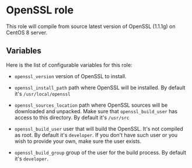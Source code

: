 OpenSSL role
============

This role will compile from source latest version of OpenSSL (1.1.1g) on CentOS 8 server.

Variables
---------
Here is the list of configurable variables for this role:

 - `openssl_version` version of OpenSSL to install.
 
 - `openssl_install_path` path where OpenSSL will be installed. By default it's `/usr/local/openssl`

 - `openssl_sources_location` path where OpenSSL sources will be downloaded and unpacked. Make sure that `openssl_build_user` has access to this directory. By default it's `/usr/src`
 
 - `openssl_build_user` user that will build the OpenSSL. It's not compiled as root. By default it's `developer`. If you don't have such user or you wish to provide your own, make sure the user exists.
 
 - `openssl_build_group` group of the user for the build process. By default it's `developer`.
